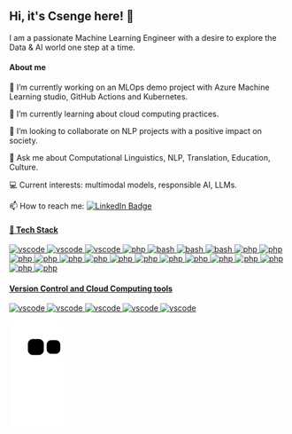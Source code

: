 ## Hi, it's Csenge here! 👋

I am a passionate Machine Learning Engineer with a desire to explore the Data & AI world one step at a time.

#### About me

🔭 I’m currently working on an MLOps demo project with Azure Machine Learning studio, GitHub Actions and Kubernetes.

🌱 I’m currently learning about cloud computing practices.

👯 I’m looking to collaborate on NLP projects with a positive impact on society.

💬 Ask me about Computational Linguistics, NLP, Translation, Education, Culture.

💻 Current interests: multimodal models, responsible AI, LLMs.

📫 How to reach me: <a href="https://www.linkedin.com/in/szabo-csenge/)"><img src="https://img.shields.io/badge/LinkedIn-blue?style=for-the-badge&logo=linkedin&logoColor=white" alt="LinkedIn Badge"/>


#### 🚀 Tech Stack
<p align="left">
<img src="https://cdn.jsdelivr.net/gh/devicons/devicon/icons/python/python-original.svg" alt="vscode" width="45" height="45"/>
<img src="https://cdn.jsdelivr.net/gh/devicons/devicon/icons/anaconda/anaconda-original.svg" alt="vscode" width="45" height="45"/>
<img src="https://cdn.jsdelivr.net/gh/devicons/devicon/icons/vscode/vscode-original.svg" alt="vscode" width="45" height="45"/>
<img src="https://cdn.jsdelivr.net/gh/devicons/devicon/icons/jupyter/jupyter-original.svg" alt="php" width="45" height="45"/>
<img src="https://cdn.jsdelivr.net/gh/devicons/devicon/icons/scikitlearn/scikitlearn-original.svg" alt="bash" width="45" height="45"/>
<img src="https://cdn.jsdelivr.net/gh/devicons/devicon/icons/pytorch/pytorch-original.svg" alt="bash" width="45" height="45"/>
<img src="https://cdn.jsdelivr.net/gh/devicons/devicon/icons/tensorflow/tensorflow-original.svg" alt="bash" width="45" height="45"/>
<img src="https://cdn.jsdelivr.net/gh/devicons/devicon/icons/matplotlib/matplotlib-original.svg" alt="php" width="45" height="45"/>
<img src="https://cdn.jsdelivr.net/gh/devicons/devicon/icons/numpy/numpy-original.svg" alt="php" width="45" height="45"/>
<img src="https://cdn.jsdelivr.net/gh/devicons/devicon/icons/pandas/pandas-original.svg" alt="php" width="45" height="45"/>
<img src="https://cdn.jsdelivr.net/gh/devicons/devicon/icons/grafana/grafana-original.svg" alt="php" width="45" height="45"/>
<img src="https://cdn.jsdelivr.net/gh/devicons/devicon/icons/docker/docker-original.svg" alt="php" width="45" height="45"/>
<img src="https://cdn.jsdelivr.net/gh/devicons/devicon/icons/kubernetes/kubernetes-original.svg" alt="php" width="45" height="45"/>
<img src="https://cdn.jsdelivr.net/gh/devicons/devicon/icons/fastapi/fastapi-original.svg" alt="php" width="45" height="45"/>
<img src="https://cdn.jsdelivr.net/gh/devicons/devicon/icons/postgresql/postgresql-original.svg" alt="php" width="45" height="45"/>
<img src="https://cdn.jsdelivr.net/gh/devicons/devicon/icons/mongodb/mongodb-original.svg" alt="php" width="45" height="45"/>
<img src="https://cdn.jsdelivr.net/gh/devicons/devicon/icons/prometheus/prometheus-original.svg" alt="php" width="45" height="45"/>
<img src="https://cdn.jsdelivr.net/gh/devicons/devicon/icons/streamlit/streamlit-original.svg" alt="php" width="45" height="45"/>
<img src="https://cdn.jsdelivr.net/gh/devicons/devicon/icons/canva/canva-original.svg" alt="php" width="45" height="45"/>
<img src="https://cdn.jsdelivr.net/gh/devicons/devicon/icons/confluence/confluence-original.svg" alt="php" width="45" height="45"/>
<img src="https://cdn.jsdelivr.net/gh/devicons/devicon/icons/notion/notion-original.svg" alt="php" width="45" height="45"/>
<img src="https://cdn.jsdelivr.net/gh/devicons/devicon/icons/jira/jira-original.svg" alt="php" width="45" height="45"/>
</p>

#### Version Control and Cloud Computing tools
<p align="left">
<img src="https://cdn.jsdelivr.net/gh/devicons/devicon/icons/git/git-original.svg" alt="vscode" width="45" height="45"/>
<img src="https://cdn.jsdelivr.net/gh/devicons/devicon/icons/github/github-original.svg" alt="vscode" width="45" height="45"/>
<img src="https://cdn.jsdelivr.net/gh/devicons/devicon/icons/githubactions/githubactions-original.svg" alt="vscode" width="45" height="45"/>
<img src="https://cdn.jsdelivr.net/gh/devicons/devicon/icons/azure/azure-original.svg" alt="vscode" width="45" height="45"/>
<img src="https://cdn.jsdelivr.net/gh/devicons/devicon/icons/terraform/terraform-original.svg" alt="vscode" width="45" height="45"/>
</p>

![Snake animation](https://github.com/csenge-szabo/csenge-szabo/blob/output/github-contribution-grid-snake.svg)

